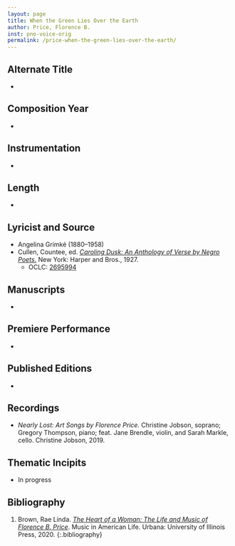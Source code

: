 ```yaml
---
layout: page
title: When the Green Lies Over the Earth
author: Price, Florence B.
inst: pno-voice-orig
permalink: /price-when-the-green-lies-over-the-earth/
---
```


## Alternate Title
- 

## Composition Year
- 

## Instrumentation
- 

## Length
- 

## Lyricist and Source
- Angelina Grimké (1880&ndash;1958)
- Cullen, Countee, ed. [*Caroling Dusk: An Anthology of Verse by Negro Poets*.](https://www.google.com/books/edition/Caroling_Dusk/TFAGAQAAIAAJ) New York: Harper and Bros., 1927.
    * OCLC: <a href="https://www.worldcat.org/title/2695994" target="_blank">2695994</a>

## Manuscripts
- 

## Premiere Performance
- 

## Published Editions
- 

## Recordings
- *Nearly Lost: Art Songs by Florence Price.* Christine Jobson, soprano; Gregory Thompson, piano; feat. Jane Brendle, violin, and Sarah Markle, cello. Christine Jobson, 2019.

## Thematic Incipits
- In progress

## Bibliography
1. Brown, Rae Linda. <a href="https://www.worldcat.org/title/1122800180" target="_blank">*The Heart of a Woman: The Life and Music of Florence B. Price*</a>. Music in American Life. Urbana: University of Illinois Press, 2020.
{:.bibliography}
